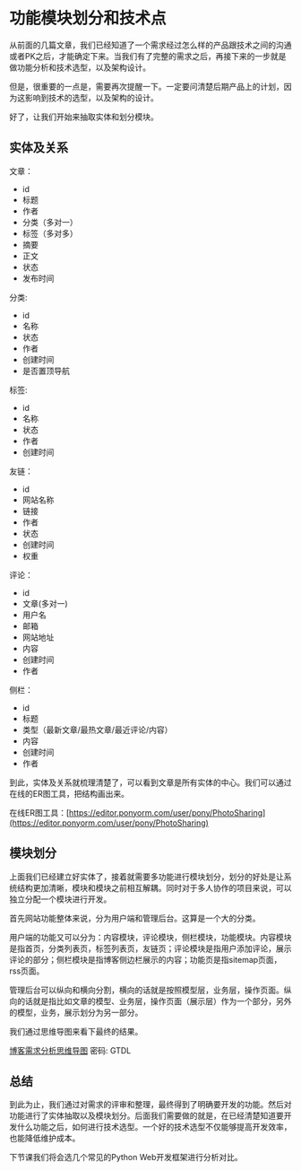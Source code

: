 # 功能模块划分和技术点

从前面的几篇文章，我们已经知道了一个需求经过怎么样的产品跟技术之间的沟通或者PK之后，才能确定下来。当我们有了完整的需求之后，再接下来的一步就是做功能分析和技术选型，以及架构设计。

但是，很重要的一点是，需要再次提醒一下。一定要问清楚后期产品上的计划，因为这影响到技术的选型，以及架构的设计。

好了，让我们开始来抽取实体和划分模块。


## 实体及关系

文章：
- id
- 标题
- 作者
- 分类（多对一）
- 标签（多对多）
- 摘要
- 正文
- 状态
- 发布时间

分类:
- id
- 名称
- 状态
- 作者
- 创建时间
- 是否置顶导航

标签:
- id
- 名称
- 状态
- 作者
- 创建时间

友链：
- id
- 网站名称
- 链接
- 作者
- 状态
- 创建时间
- 权重

评论：
- id
- 文章(多对一)
- 用户名
- 邮箱
- 网站地址
- 内容
- 创建时间
- 作者

侧栏：
- id
- 标题
- 类型（最新文章/最热文章/最近评论/内容）
- 内容
- 创建时间
- 作者

到此，实体及关系就梳理清楚了，可以看到文章是所有实体的中心。我们可以通过在线的ER图工具，把结构画出来。

在线ER图工具：[https://editor.ponyorm.com/user/pony/PhotoSharing](https://editor.ponyorm.com/user/pony/PhotoSharing)


## 模块划分

上面我们已经建立好实体了，接着就需要多功能进行模块划分，划分的好处是让系统结构更加清晰，模块和模块之前相互解耦。同时对于多人协作的项目来说，可以独立分配一个模块进行开发。

首先网站功能整体来说，分为用户端和管理后台。这算是一个大的分类。

用户端的功能又可以分为：内容模块，评论模块，侧栏模块，功能模块。内容模块是指首页，分类列表页，标签列表页，友链页；评论模块是指用户添加评论，展示评论的部分；侧栏模块是指博客侧边栏展示的内容；功能页是指sitemap页面，rss页面。

管理后台可以纵向和横向分割，横向的话就是按照模型层，业务层，操作页面。纵向的话就是指比如文章的模型、业务层，操作页面（展示层）作为一个部分，另外的模型，业务，展示划分为另一部分。

我们通过思维导图来看下最终的结果。

[博客需求分析思维导图](http://naotu.baidu.com/file/3f7f8238a936155341cac37aaac40a66?token=96dd1b636b4bc558) 密码: GTDL


## 总结

到此为止，我们通过对需求的评审和整理，最终得到了明确要开发的功能。然后对功能进行了实体抽取以及模块划分。后面我们需要做的就是，在已经清楚知道要开发什么功能之后，如何进行技术选型。一个好的技术选型不仅能够提高开发效率，也能降低维护成本。

下节课我们将会选几个常见的Python Web开发框架进行分析对比。
